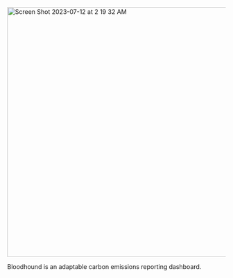 <img width="575" alt="Screen Shot 2023-07-12 at 2 19 32 AM" src="https://github.com/rollthecloudinc/bloodhound/assets/73197190/eedeb857-46ea-4166-ad9c-0add7993b93c">

Bloodhound is an adaptable carbon emissions reporting dashboard.
